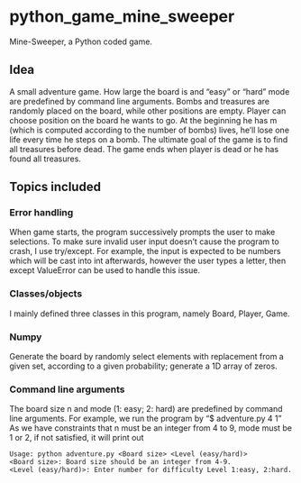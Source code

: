 # python_game_mine_sweeper
Mine-Sweeper, a Python coded game. 

## Idea

A small adventure game. How large the board is and “easy” or “hard” mode are predefined by command line arguments. Bombs and treasures are randomly placed on the board, while other positions are empty. Player can choose position on the board he wants to go. At the beginning he has m (which is computed according to the number of bombs) lives, he’ll lose one life every time he steps on a bomb. The ultimate goal of the game is to find all treasures before dead. The game ends when player is dead or he has found all treasures. 

## Topics included

### Error handling
When game starts, the program successively prompts the user to make selections. To make sure invalid user input doesn’t cause the program to crash, I use try/except. For example, the input is expected to be numbers which will be cast into int afterwards, however the user types a letter, then except ValueError can be used to handle this issue.
### Classes/objects
I mainly defined three classes in this program, namely Board, Player, Game. 
### Numpy
Generate the board by randomly select elements with replacement from a given set, according to a given probability; generate a 1D array of zeros.
### Command line arguments
The board size n and mode (1: easy; 2: hard) are predefined by command line arguments. For example, we run the program by “$ adventure.py 4 1”
As we have constraints that n must be an integer from 4 to 9, mode must be 1 or 2, if not satisfied, it will print out 
```
Usage: python adventure.py <Board size> <Level (easy/hard)>
<Board size>: Board size should be an integer from 4-9.
<Level (easy/hard)>: Enter number for difficulty Level 1:easy, 2:hard.
```
